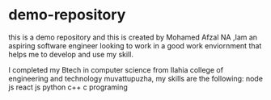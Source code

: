 # demo-repository
this is a demo repository 
and this is created by Mohamed Afzal NA ,Iam an aspiring software engineer looking to work in a good work enviornment that helps me to develop and use my skill.

I completed my Btech in computer science from Ilahia college of engineering and technology muvattupuzha,
my skills are the following:
node js
react js 
python
c++
c programing
